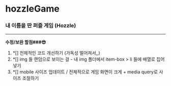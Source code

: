 # hozzleGame

### 내 이름을 딴 퍼즐 게임 (Hozzle)

-----------

**수정/보완 할점###😎**

1. *[] 전체적인 코드 개선하기 (가독성 떨어져서,,) <br>
2. *[] img 들 랜덤으로 보이는 걸 - 내 img 폴더에서 item-box > li 들에 배열로 집어넣기 <br>
3. *[] mobile 사이즈 업데이트 / 전체적으로 게임 화면이 크게 + media query로 사이즈 조절하기
